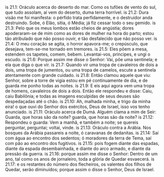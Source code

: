 is 21.1: Oráculo acerca do deserto do mar. Como os tufões de vento do sul, que tudo assolam, aí vem do deserto, duma terra horrível.
is 21.2: Dura visão me foi manifesta: o pérfido trata perfidamente, e o destruidor anda destruindo. Sobe, ó Elão, sitia, ó Média; já fiz cessar todo o seu gemido.
is 21.3: Pelo que os meus lombos estão cheios de angústia; dores apoderaram-se de mim como as dores de mulher na hora do parto; estou tão atribulado que não posso ouvir, e tão desfalecido que não posso ver.
is 21.4: O meu coração se agita, o horror apavora-me; o crepúsculo, que desejava, tem-se-me tornado em tremores.
is 21.5: Eles põem a mesa, estendem os tapetes, comem, bebem. Levantai-vos, príncipes, e ungi o escudo.
is 21.6: Porque assim me disse o Senhor: Vai, põe uma sentinela; e ela que diga o que vir.
is 21.7: Quando vir uma tropa de cavaleiros de dois a dois, uma tropa de jumentos, ou uma tropa de camelos, escute a sentinela atentamente com grande cuidado.
is 21.8: Então clamou aquele que viu: Senhor, sobre a torre de vigia estou em pé continuamente de dia, e de guarda me ponho todas as noites.
is 21.9: E eis aqui agora vem uma tropa de homens, cavaleiros de dois a dois. Então ele respondeu e disse: Caiu, caiu Babilônia; e todas as imagens esculpidas de seus deuses são despedaçadas até o chão.
is 21.10: Ah, malhada minha, e trigo da minha eira! o que ouvi do Senhor dos exércitos, Deus de Israel, isso vos tenho anunciado.
is 21.11: Oráculo acerca de Dumá. Alguém clama a mim de Seir: Guarda, que horas são da noite? guarda, que horas são da noite?
is 21.12: Respondeu o guarda: Vem a manhã, e também a noite; se quereis perguntar, perguntai; voltai, vinde.
is 21.13: Oráculo contra a Arábia. Nos bosques da Arábia passareis a noite, ó caravanas de dedanitas.
is 21.14: Saí com água ao encontro dos sedentos; ó moradores da terra de Tema, saí com pão ao encontro dos fugitivos.
is 21.15: pois fogem diante das espadas, diante da espada desembainhada, e diante do arco armado, e diante da pressão da guerra.
is 21.16: porque assim me disse o Senhor: Dentro de um ano, tal como os anos de jornaleiro, toda a glória de Quedar esvaecerá.
is 21.17: e os restantes do número dos flecheiros, os valentes dos filhos de Quedar, serão diminuídos; porque assim o disse o Senhor, Deus de Israel.
